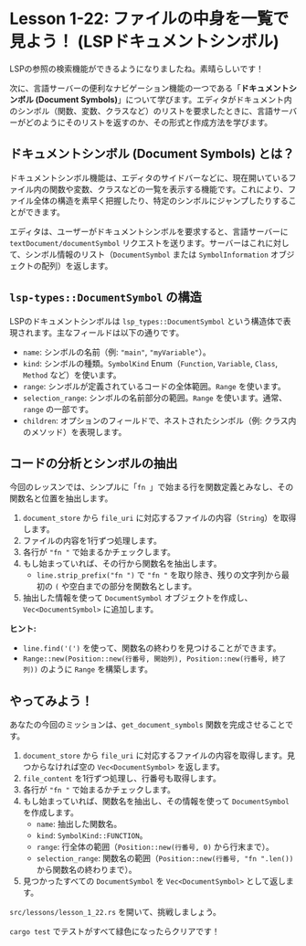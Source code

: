 
# Lesson 1-22: ファイルの中身を一覧で見よう！ (LSPドキュメントシンボル)

LSPの参照の検索機能ができるようになりましたね。素晴らしいです！

次に、言語サーバーの便利なナビゲーション機能の一つである「**ドキュメントシンボル (Document Symbols)**」について学びます。エディタがドキュメント内のシンボル（関数、変数、クラスなど）のリストを要求したときに、言語サーバーがどのようにそのリストを返すのか、その形式と作成方法を学びます。

## ドキュメントシンボル (Document Symbols) とは？

ドキュメントシンボル機能は、エディタのサイドバーなどに、現在開いているファイル内の関数や変数、クラスなどの一覧を表示する機能です。これにより、ファイル全体の構造を素早く把握したり、特定のシンボルにジャンプしたりすることができます。

エディタは、ユーザーがドキュメントシンボルを要求すると、言語サーバーに `textDocument/documentSymbol` リクエストを送ります。サーバーはこれに対して、シンボル情報のリスト（`DocumentSymbol` または `SymbolInformation` オブジェクトの配列）を返します。

## `lsp-types::DocumentSymbol` の構造

LSPのドキュメントシンボルは `lsp_types::DocumentSymbol` という構造体で表現されます。主なフィールドは以下の通りです。

*   `name`: シンボルの名前（例: `"main"`, `"myVariable"`）。
*   `kind`: シンボルの種類。`SymbolKind` Enum（`Function`, `Variable`, `Class`, `Method` など）を使います。
*   `range`: シンボルが定義されているコードの全体範囲。`Range` を使います。
*   `selection_range`: シンボルの名前部分の範囲。`Range` を使います。通常、`range` の一部です。
*   `children`: オプションのフィールドで、ネストされたシンボル（例: クラス内のメソッド）を表現します。

## コードの分析とシンボルの抽出

今回のレッスンでは、シンプルに「`fn `」で始まる行を関数定義とみなし、その関数名と位置を抽出します。

1.  `document_store` から `file_uri` に対応するファイルの内容（`String`）を取得します。
2.  ファイルの内容を1行ずつ処理します。
3.  各行が `"fn "` で始まるかチェックします。
4.  もし始まっていれば、その行から関数名を抽出します。
    *   `line.strip_prefix("fn ")` で `"fn "` を取り除き、残りの文字列から最初の `(` や空白までの部分を関数名とします。
5.  抽出した情報を使って `DocumentSymbol` オブジェクトを作成し、`Vec<DocumentSymbol>` に追加します。

**ヒント:**
*   `line.find('(')` を使って、関数名の終わりを見つけることができます。
*   `Range::new(Position::new(行番号, 開始列), Position::new(行番号, 終了列))` のように `Range` を構築します。

## やってみよう！

あなたの今回のミッションは、`get_document_symbols` 関数を完成させることです。

1.  `document_store` から `file_uri` に対応するファイルの内容を取得します。見つからなければ空の `Vec<DocumentSymbol>` を返します。
2.  `file_content` を1行ずつ処理し、行番号も取得します。
3.  各行が `"fn "` で始まるかチェックします。
4.  もし始まっていれば、関数名を抽出し、その情報を使って `DocumentSymbol` を作成します。
    *   `name`: 抽出した関数名。
    *   `kind`: `SymbolKind::FUNCTION`。
    *   `range`: 行全体の範囲（`Position::new(行番号, 0)` から行末まで）。
    *   `selection_range`: 関数名の範囲（`Position::new(行番号, "fn ".len())` から関数名の終わりまで）。
5.  見つかったすべての `DocumentSymbol` を `Vec<DocumentSymbol>` として返します。

`src/lessons/lesson_1_22.rs` を開いて、挑戦しましょう。

`cargo test` でテストがすべて緑色になったらクリアです！
